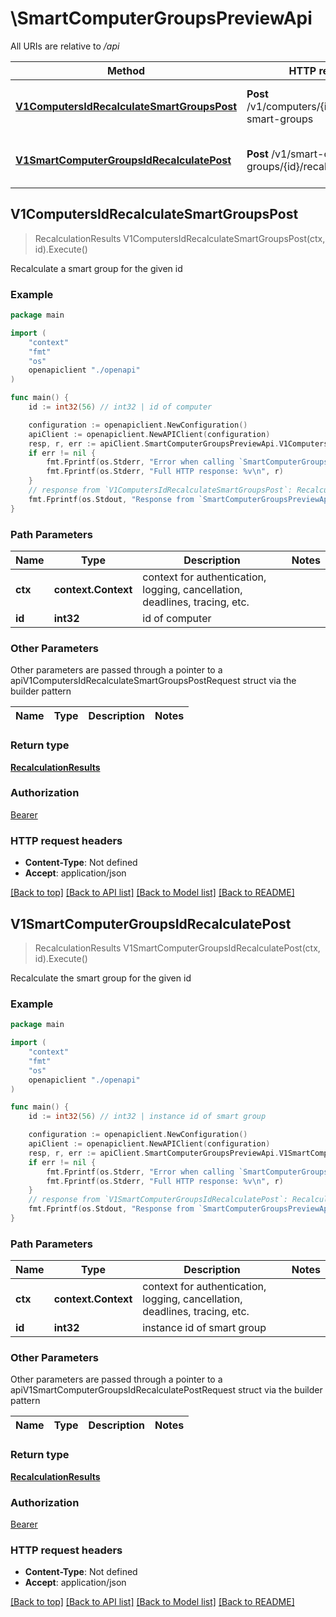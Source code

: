 # \SmartComputerGroupsPreviewApi

All URIs are relative to */api*

Method | HTTP request | Description
------------- | ------------- | -------------
[**V1ComputersIdRecalculateSmartGroupsPost**](SmartComputerGroupsPreviewApi.md#V1ComputersIdRecalculateSmartGroupsPost) | **Post** /v1/computers/{id}/recalculate-smart-groups | Recalculate a smart group for the given id 
[**V1SmartComputerGroupsIdRecalculatePost**](SmartComputerGroupsPreviewApi.md#V1SmartComputerGroupsIdRecalculatePost) | **Post** /v1/smart-computer-groups/{id}/recalculate | Recalculate the smart group for the given id 



## V1ComputersIdRecalculateSmartGroupsPost

> RecalculationResults V1ComputersIdRecalculateSmartGroupsPost(ctx, id).Execute()

Recalculate a smart group for the given id 



### Example

```go
package main

import (
    "context"
    "fmt"
    "os"
    openapiclient "./openapi"
)

func main() {
    id := int32(56) // int32 | id of computer

    configuration := openapiclient.NewConfiguration()
    apiClient := openapiclient.NewAPIClient(configuration)
    resp, r, err := apiClient.SmartComputerGroupsPreviewApi.V1ComputersIdRecalculateSmartGroupsPost(context.Background(), id).Execute()
    if err != nil {
        fmt.Fprintf(os.Stderr, "Error when calling `SmartComputerGroupsPreviewApi.V1ComputersIdRecalculateSmartGroupsPost``: %v\n", err)
        fmt.Fprintf(os.Stderr, "Full HTTP response: %v\n", r)
    }
    // response from `V1ComputersIdRecalculateSmartGroupsPost`: RecalculationResults
    fmt.Fprintf(os.Stdout, "Response from `SmartComputerGroupsPreviewApi.V1ComputersIdRecalculateSmartGroupsPost`: %v\n", resp)
}
```

### Path Parameters


Name | Type | Description  | Notes
------------- | ------------- | ------------- | -------------
**ctx** | **context.Context** | context for authentication, logging, cancellation, deadlines, tracing, etc.
**id** | **int32** | id of computer | 

### Other Parameters

Other parameters are passed through a pointer to a apiV1ComputersIdRecalculateSmartGroupsPostRequest struct via the builder pattern


Name | Type | Description  | Notes
------------- | ------------- | ------------- | -------------


### Return type

[**RecalculationResults**](RecalculationResults.md)

### Authorization

[Bearer](../README.md#Bearer)

### HTTP request headers

- **Content-Type**: Not defined
- **Accept**: application/json

[[Back to top]](#) [[Back to API list]](../README.md#documentation-for-api-endpoints)
[[Back to Model list]](../README.md#documentation-for-models)
[[Back to README]](../README.md)


## V1SmartComputerGroupsIdRecalculatePost

> RecalculationResults V1SmartComputerGroupsIdRecalculatePost(ctx, id).Execute()

Recalculate the smart group for the given id 



### Example

```go
package main

import (
    "context"
    "fmt"
    "os"
    openapiclient "./openapi"
)

func main() {
    id := int32(56) // int32 | instance id of smart group

    configuration := openapiclient.NewConfiguration()
    apiClient := openapiclient.NewAPIClient(configuration)
    resp, r, err := apiClient.SmartComputerGroupsPreviewApi.V1SmartComputerGroupsIdRecalculatePost(context.Background(), id).Execute()
    if err != nil {
        fmt.Fprintf(os.Stderr, "Error when calling `SmartComputerGroupsPreviewApi.V1SmartComputerGroupsIdRecalculatePost``: %v\n", err)
        fmt.Fprintf(os.Stderr, "Full HTTP response: %v\n", r)
    }
    // response from `V1SmartComputerGroupsIdRecalculatePost`: RecalculationResults
    fmt.Fprintf(os.Stdout, "Response from `SmartComputerGroupsPreviewApi.V1SmartComputerGroupsIdRecalculatePost`: %v\n", resp)
}
```

### Path Parameters


Name | Type | Description  | Notes
------------- | ------------- | ------------- | -------------
**ctx** | **context.Context** | context for authentication, logging, cancellation, deadlines, tracing, etc.
**id** | **int32** | instance id of smart group | 

### Other Parameters

Other parameters are passed through a pointer to a apiV1SmartComputerGroupsIdRecalculatePostRequest struct via the builder pattern


Name | Type | Description  | Notes
------------- | ------------- | ------------- | -------------


### Return type

[**RecalculationResults**](RecalculationResults.md)

### Authorization

[Bearer](../README.md#Bearer)

### HTTP request headers

- **Content-Type**: Not defined
- **Accept**: application/json

[[Back to top]](#) [[Back to API list]](../README.md#documentation-for-api-endpoints)
[[Back to Model list]](../README.md#documentation-for-models)
[[Back to README]](../README.md)

